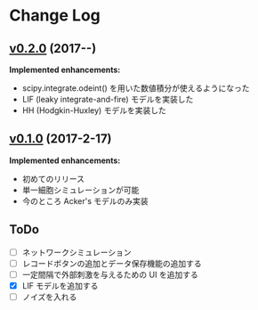 # Change Log
## [v0.2.0](https://github.com/matsu490/RealtimeSimulation/tree/v0.2.0) (2017--)
**Implemented enhancements:**
- scipy.integrate.odeint() を用いた数値積分が使えるようになった
- LIF (leaky integrate-and-fire) モデルを実装した
- HH (Hodgkin-Huxley) モデルを実装した


## [v0.1.0](https://github.com/matsu490/RealtimeSimulation/tree/v0.1.0) (2017-2-17)
**Implemented enhancements:**
- 初めてのリリース
- 単一細胞シミュレーションが可能
- 今のところ Acker's モデルのみ実装

## ToDo
- [ ] ネットワークシミュレーション
- [ ] レコードボタンの追加とデータ保存機能の追加する
- [ ] 一定間隔で外部刺激を与えるための UI を追加する
- [x] LIF モデルを追加する
- [ ] ノイズを入れる
